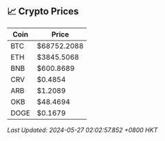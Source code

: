 ## 📈 Crypto Prices

| Coin | Price |
| ---- | ----- |
| BTC | $68752.2088 |
| ETH | $3845.5068 |
| BNB | $600.8689 |
| CRV | $0.4854 |
| ARB | $1.2089 |
| OKB | $48.4694 |
| DOGE | $0.1679 |

_Last Updated: 2024-05-27 02:02:57.852 +0800 HKT_